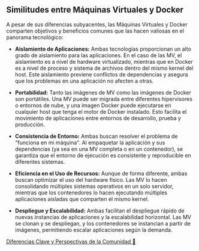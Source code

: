 ## Similitudes entre Máquinas Virtuales y Docker

A pesar de sus diferencias subyacentes, las Máquinas Virtuales y Docker comparten objetivos y beneficios comunes que las hacen valiosas en el panorama tecnológico:

- **Aislamiento de Aplicaciones:** Ambas tecnologías proporcionan un alto grado de aislamiento para las aplicaciones. En el caso de las MV, el aislamiento es a nivel de hardware virtualizado, mientras que en Docker es a nivel de proceso y sistema de archivos dentro del mismo kernel del host. Este aislamiento previene conflictos de dependencias y asegura que los problemas en una aplicación no afecten a otras.

- **Portabilidad:** Tanto las imágenes de MV como las imágenes de Docker son portátiles. Una MV puede ser migrada entre diferentes hipervisores o entornos de nube, y una imagen Docker puede ejecutarse en cualquier host que tenga el motor de Docker instalado. Esto facilita el movimiento de aplicaciones entre entornos de desarrollo, prueba y producción.

- **Consistencia de Entorno:** Ambas buscan resolver el problema de "funciona en mi máquina". Al empaquetar la aplicación y sus dependencias (ya sea en una MV completa o en un contenedor), se garantiza que el entorno de ejecución es consistente y reproducible en diferentes sistemas.

- **Eficiencia en el Uso de Recursos:** Aunque de forma diferente, ambas buscan optimizar el uso del hardware físico. Las MV lo hacen consolidando múltiples sistemas operativos en un solo servidor, mientras que los contenedores lo hacen ejecutando múltiples aplicaciones aisladas que comparten el mismo kernel.

- **Despliegue y Escalabilidad:** Ambas facilitan el despliegue rápido de nuevas instancias de aplicaciones y la escalabilidad horizontal. Las MV se clonan y se despliegan, y los contenedores se instancian a partir de imágenes, permitiendo escalar aplicaciones según la demanda.

[Diferencias Clave y Perspectivas de la Comunidad 📎](Diferencias.md)